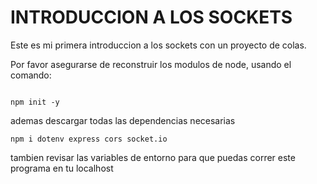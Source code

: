 # INTRODUCCION A LOS SOCKETS #

Este es mi primera introduccion a los sockets con un proyecto de colas.

Por favor asegurarse de reconstruir los modulos de node, usando el comando:

```

npm init -y

```

ademas descargar todas las dependencias necesarias

```
npm i dotenv express cors socket.io

```

tambien revisar las variables de entorno para que puedas correr este programa en tu localhost